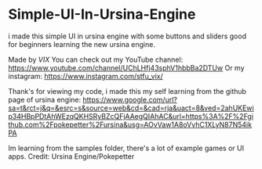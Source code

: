 # Simple-UI-In-Ursina-Engine
i made this simple UI in ursina engine with some buttons and sliders good for beginners learning the new ursina engine.

Made by $VIX$
You can check out my YouTube channel: https://www.youtube.com/channel/UChLHfj43sphV1hbbBa2DTUw
Or my instagram: https://www.instagram.com/stfu_vix/

Thank's for viewing my code, i made this my self learning from the github page of ursina engine: https://www.google.com/url?sa=t&rct=j&q=&esrc=s&source=web&cd=&cad=rja&uact=8&ved=2ahUKEwip34HBpPDtAhWEzqQKHSRyBZcQFjAAegQIAhAC&url=https%3A%2F%2Fgithub.com%2Fpokepetter%2Fursina&usg=AOvVaw1A8oVvhC1XLyN87N54ikPA

Im learning from the samples folder, there's a lot of example games or UI apps.
Credit: Ursina Engine/Pokepetter
